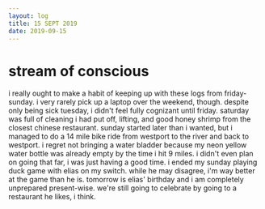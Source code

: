 ```yaml
---
layout: log
title: 15 SEPT 2019
date: 2019-09-15
---
```


# stream of conscious

i really ought to make a habit of keeping up with these logs from friday-sunday. i very rarely pick up a laptop over the weekend, though. despite only being sick tuesday, i didn't feel fully cognizant until friday. saturday was full of cleaning i had put off, lifting, and good honey shrimp from the closest chinese restaurant. sunday started later than i wanted, but i managed to do a 14 mile bike ride from westport to the river and back to westport. i regret not bringing a water bladder because my neon yellow water bottle was already empty by the time i hit 9 miles. i didn't even plan on going that far, i was just having a good time. i ended my sunday playing duck game with elias on my switch. while he may disagree, i'm way better at the game than he is. tomorrow is elias' birthday and i am completely unprepared present-wise. we're still going to celebrate by going to a restaurant he likes, i think.
